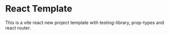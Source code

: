 # React Template

This is a vite react new project template with testing-library, prop-types and react router.
